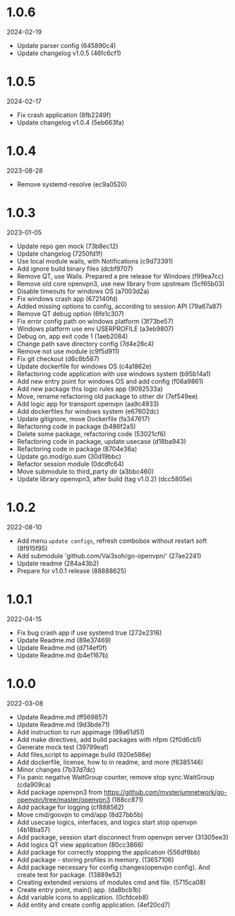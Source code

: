 
1.0.6
=============
2024-02-19

* Update parser config (645890c4)
* Update changelog v1.0.5 (46fc6cf1)

1.0.5
=============
2024-02-17

* Fix crash application (8fb2249f)
* Update changelog v1.0.4 (5eb663fa)

1.0.4
=============
2023-08-28

* Remove systemd-resolve (ec9a0520)

1.0.3
=============
2023-01-05

* Update repo gen mock (73b8ec12)
* Update changelog (7250fd1f)
* Use local module wails, with Notifications (c9d73391)
* Add ignore build binary files (dcbf9707)
* Remove QT, use Wails. Prepared a pre release for Windows (f99ea7cc)
* Remove old core openvpn3, use new library from upstream (5cf65b03)
* Disable timeouts for windows OS (a7003d2a)
* Fix windows crash app (672140fd)
* Added missing options to config, according to session API (79a67a87)
* Remove QT debug option (6fe1c307)
* Fix error config path on windows platform (3f73be57)
* Windows platform use env USERPROFILE (a3eb9807)
* Debug on, app exit code 1 (1aeb2084)
* Change path save directory config (7d4e26c4)
* Remove not use module (c9f5d911)
* Fix git checkout (d6c8b587)
* Update dockerfile for windows OS (c4a1862e)
* Refactoring code application with use windows system (b95b14a1)
* Add new entry point for windows OS and add config (f06a9861)
* Add new package this logic rules app (9092533a)
* Move, rename refactoring old package to other dir (7ef549ee)
* Add logic app for transport openvpn (aa9c4933)
* Add dockerfiles for windows system (e67602dc)
* Update gitignore, move Dockerfile (fa347617)
* Refactoring code in package (b486f2a5)
* Delete some package, refactoring code (53021cf6)
* Refactoring code in package, update usecase (d18ba943)
* Refactoring code in package (8704e36a)
* Update go.mod/go.sum (30d19bbc)
* Refactor session module (0dcdfc64)
* Move submodule to third_party dir (a3bbc460)
* Update library openvpn3, after build (tag v1.0.2) (dcc5805e)

1.0.2
=============
2022-08-10

* Add menu `update configs`, refresh combobox without restart soft (8f915f95)
* Add submodule 'github.com/Vai3soh/go-openvpn/' (27ae2241)
* Update readme (284a43b2)
* Prepare for v1.0.1 release (88888625)

1.0.1
=============
2022-04-15

* Fix bug crash app if use systemd true (272e2316)
* Update Readme.md (89e37469)
* Update Readme.md (d714ef0f)
* Update Readme.md (b4e1167b)

1.0.0
=============
2022-03-08

* Update Readme.md (ff569857)
* Update Readme.md (9d3bde71)
* Add instruction to run appimage (99a61d51)
* Add make directives, add build packages with nfpm (2f0d6cb1)
* Generate mock test (39799eaf)
* Add files,script to appimage build (920e586e)
* Add dockerfile, license, how to in readme, and more (f6385146)
* Minor changes (7b37d7dc)
* Fix panic negative WaitGroup counter, remove stop sync.WaitGroup (cda909ca)
* Add package openvpn3 from https://github.com/mysteriumnetwork/go-openvpn/tree/master/openvpn3 (188cc871)
* Add package for logging (cf888562)
* Move cmd/goovpn to cmd/app (8d27bb5b)
* Add usecase logics, interfaces, and logics start stop openvpn (4b18ba57)
* Add package, session start disconnect from openvpn server (31305ee3)
* Add logics QT view application (80cc3866)
* Add package for correctly stopping the application (556df8bb)
* Add package - storing profiles in memory. (13657106)
* Add package necessary for config changes(openvpn config). And create test for package. (13889e52)
* Сreating extended versions of modules cmd and file. (5715ca08)
* Create entry point, main() app. (da8bcb1b)
* Add variable icons to application. (0cfdceb8)
* Add entity and create config application. (4ef20cd7)


